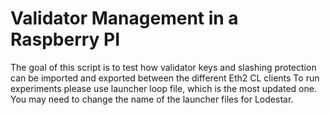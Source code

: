 # Validator Management in a Raspberry PI

The goal of this script is to test how validator keys and slashing protection can be imported and exported between the different Eth2 CL clients
To run experiments please use launcher loop file, which is the most updated one.
You may need to change the name of the launcher files for Lodestar. 
